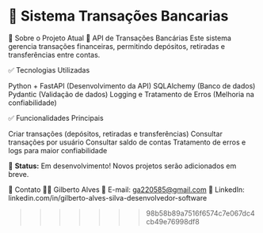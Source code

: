 # 🚀 Sistema Transações Bancarias

📌 Sobre o Projeto Atual
🔹 API de Transações Bancárias
Este sistema gerencia transações financeiras, permitindo depósitos, retiradas e transferências entre contas.

✅ Tecnologias Utilizadas

Python + FastAPI (Desenvolvimento da API)
SQLAlchemy (Banco de dados)
Pydantic (Validação de dados)
Logging e Tratamento de Erros (Melhoria na confiabilidade)

✅ Funcionalidades Principais

Criar transações (depósitos, retiradas e transferências)
Consultar transações por usuário
Consultar saldo de contas
Tratamento de erros e logs para maior confiabilidade

📌 **Status:** Em desenvolvimento! Novos projetos serão adicionados em breve.  

📢 Contato
👨‍💻 Gilberto Alves
📧 E-mail: ga220585@gmail.com
💼 LinkedIn: linkedin.com/in/gilberto-alves-silva-desenvolvedor-software
>>>>>>> 98b58b89a7516f6574c7e067dc4cb49e76998df8
